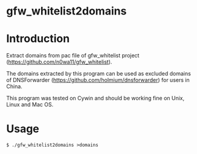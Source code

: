 gfw_whitelist2domains
=====================

# Introduction
Extract domains from pac file of gfw_whitelist project (https://github.com/n0wa11/gfw_whitelist).

The domains extracted by this program can be used as excluded domains of DNSForwarder (https://github.com/holmium/dnsforwarder) for users in China.

This program was tested on Cywin and should be working fine on Unix, Linux and Mac OS.

# Usage
`$ ./gfw_whitelist2domains >domains`
